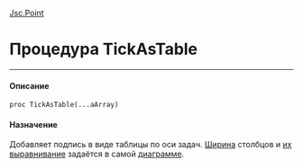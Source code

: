﻿---
Link: InfoBoard.Ctrl.Jsc.Point.@TickAsTable
---

[Jsc.Point](Default)

# Процедура TickAsTable
---

#### Описание

    proc TickAsTable(...aArray)

#### Назначение

Добавляет подпись в виде таблицы по оси задач.
[Ширина](..\TableWidth) столбцов и [их выравнивание](..\TableAlign) задаётся в самой [диаграмме](..\default).
